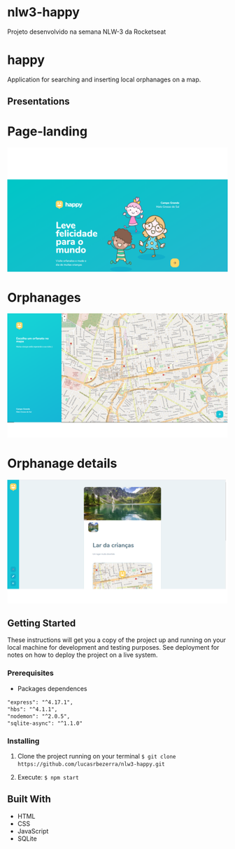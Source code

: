 # nlw3-happy
Projeto desenvolvido na semana NLW-3 da Rocketseat

# happy

Application for searching and inserting local orphanages on a map.

## Presentations

# Page-landing

![page-landing](https://github.com/lucasrbezerra/nlw3-happy/blob/main/git_assets/page-landing.png)


# Orphanages

![orphanages](https://github.com/lucasrbezerra/nlw3-happy/blob/main/git_assets/orphanages.png)


# Orphanage details

![orphanage-details](https://github.com/lucasrbezerra/nlw3-happy/blob/main/git_assets/orphanage.png)


## Getting Started

These instructions will get you a copy of the project up and running on your local machine for development 
and testing purposes. See deployment for notes on how to deploy the project on a live system.

### Prerequisites

* Packages dependences
```
"express": "^4.17.1",
"hbs": "^4.1.1",
"nodemon": "^2.0.5",
"sqlite-async": "^1.1.0"
```
### Installing

1. Clone the project running on your terminal
```$ git clone https://github.com/lucasrbezerra/nlw3-happy.git```

2. Execute: 
```$ npm start```

## Built With
* HTML
* CSS
* JavaScript
* SQLite
